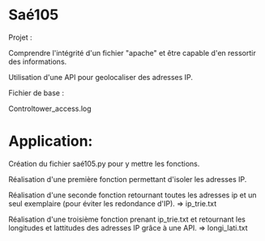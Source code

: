 # Saé105

Projet :

Comprendre l'intégrité d'un fichier "apache" et être capable d'en ressortir des informations.

Utilisation d'une API pour geolocaliser des adresses IP.

Fichier de base : 

Controltower_access.log

# Application:

Création du fichier saé105.py pour y mettre les fonctions.

Réalisation d'une première fonction permettant d'isoler les adresses IP.

Réalisation d'une seconde fonction retournant toutes les adresses ip et un seul exemplaire (pour éviter les redondance d'IP).
=> ip_trie.txt

Réalisation d'une troisième fonction prenant ip_trie.txt et retournant les longitudes et lattitudes des adresses IP grâce à une API.
=> longi_lati.txt
